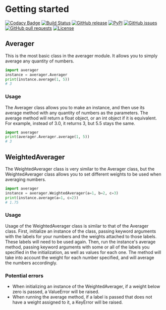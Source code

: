 # Getting started

[![Codacy Badge](https://api.codacy.com/project/badge/Grade/3b275766803c4c188d03b924b6c22e19)](https://app.codacy.com/app/bensoyka/averager?utm_source=github.com&utm_medium=referral&utm_content=bsoyka/averager&utm_campaign=Badge_Grade_Dashboard)
[![Build Status](https://travis-ci.org/bsoyka/averager.svg?branch=master)](https://travis-ci.org/bsoyka/averager)
[![GitHub release](https://img.shields.io/github/release/bsoyka/averager.svg)](https://github.com/bsoyka/averager/releases)
[![PyPI](https://img.shields.io/pypi/v/averager.svg)](https://pypi.org/project/averager)
[![GitHub issues](https://img.shields.io/github/issues-raw/bsoyka/averager.svg)](https://github.com/bsoyka/averager/issues)
[![GitHub pull requests](https://img.shields.io/github/issues-pr-raw/bsoyka/averager.svg)](https://github.com/bsoyka/averager/pulls)
[![License](https://img.shields.io/github/license/bsoyka/averager.svg)](https://github.com/bsoyka/averager/blob/master/LICENSE)

## Averager

This is the most basic class in the averager module.  It allows you to simply average any quantity of numbers.

```python
import averager
instance = averager.Averager
print(instance.average(1, 5))
# 3
```

### Usage

The Averager class allows you to make an instance, and then use its average method with any quantity of numbers as the parameters.  The average method will return a float object, or an int object if it is equivalent.  For example, instead of 3.0, it returns 3, but 5.5 stays the same.

```python
import averager
print(averager.Averager.average(1, 5))
# 3
```

## WeightedAverager

The WeightedAverager class is very similar to the Averager class, but the WeightedAverager class allows you to set different weights to be used when averaging numbers.

```python
import averager
instance = averager.WeightedAverager(a=1, b=2, c=3)
print(instance.average(a=1, c=2))
# 1.75
```

### Usage

Usage of the WeightedAverager class is similar to that of the Averager class.  First, initialize an instance of the class, passing keyword arguments with the labels for your numbers and the weights attached to those labels.  These labels will need to be used again.  Then, run the instance's average method, passing keyword arguments with some or all of the labels you specified in the initialization, as well as values for each one.  The method will take into account the weight for each number specified, and will average the numbers accordingly.

### Potential errors

* When initializing an instance of the WeightedAverager, if a weight below zero is passed, a ValueError will be raised.
* When running the average method, if a label is passed that does not have a weight assigned to it, a KeyError will be raised.

